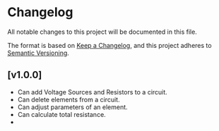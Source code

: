 # Changelog

All notable changes to this project will be documented in this file.

The format is based on [Keep a Changelog](https://keepachangelog.com/en/1.0.0/),
and this project adheres to [Semantic Versioning](https://semver.org/spec/v2.0.0.html).

## [v1.0.0]

- Can add Voltage Sources and Resistors to a circuit.
- Can delete elements from a circuit.
- Can adjust parameters of an element.
- Can calculate total resistance.
- 
